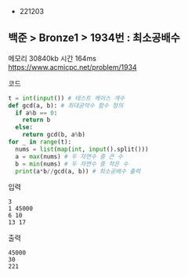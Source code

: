 - 221203
## 백준 > Bronze1 > 1934번 : 최소공배수
메모리 30840kb 시간 164ms  
https://www.acmicpc.net/problem/1934  

코드
```python
t = int(input()) # 테스트 케이스 개수
def gcd(a, b): # 최대공약수 함수 정의
  if a%b == 0:
    return b
  else:
    return gcd(b, a%b)
for _ in range(t):
  nums = list(map(int, input().split()))
  a = max(nums) # 두 자연수 중 큰 수
  b = min(nums) # 두 자연수 중 작은 수
  print(a*b//gcd(a, b)) # 최소공배수 출력
```

입력
```
3  
1 45000  
6 10  
13 17
```

출력
```
45000  
30  
221
```